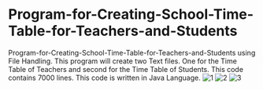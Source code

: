 # Program-for-Creating-School-Time-Table-for-Teachers-and-Students
Program-for-Creating-School-Time-Table-for-Teachers-and-Students using File Handling.
This program will create two Text files. 
One for the Time Table of Teachers and second for the Time Table of Students.
This code contains 7000 lines. This code is written in Java Language.
![1](https://user-images.githubusercontent.com/101797443/159099472-5495596d-cbf1-488e-9366-915e8773da6a.png)
![2](https://user-images.githubusercontent.com/101797443/159099710-01bae974-1113-4113-8018-2bbd01a68ce2.png)
![3](https://user-images.githubusercontent.com/101797443/159099702-0deeb85a-6447-4043-9e95-b7d645ff5043.png)

